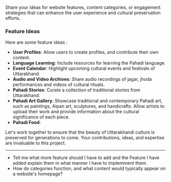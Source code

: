 Share your ideas for website features, content categories, or engagement strategies that can enhance the user experience and cultural preservation efforts.

### Feature Ideas

Here are some feature ideas :

- **User Profiles**: Allow users to create profiles, and contribute their own content.
- **Language Learning**: Include resources for learning the Pahadi language.
- **Event Calendar**: Highlight upcoming cultural events and festivals of Uttarakhand.
- **Audio and Video Archives**: Share audio recordings of jagar, jhoda performances and videos of cultural rituals.
- **Pahadi Stories**: Curate a collection of traditional stories from Uttarakhand.
- **Pahadi Art Gallery**: Showcase traditional and contemporary Pahadi art, such as paintings, Aipan art, sculptures, and handicrafts. Allow artists to upload their work and provide information about the cultural significance of each piece.
- **Pahadi Food**: 

Let's work together to ensure that the beauty of Uttarakhandi culture is preserved for generations to come. Your contributions, ideas, and expertise are invaluable to this project.

----

- Tell me what more feature should I have to add and the Feature I have added explain them in what manner I have to implemment them.
- How do categories function, and what content would typically appear on a website's homepage?
